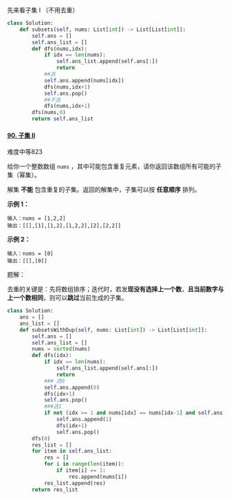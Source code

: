 先来看子集 I （不用去重）

```python
class Solution:
    def subsets(self, nums: List[int]) -> List[List[int]]:
        self.ans = []
        self.ans_list = []
        def dfs(nums,idx):
            if idx == len(nums):
                self.ans_list.append(self.ans[:])
                return 
            ##选
            self.ans.append(nums[idx])
            dfs(nums,idx+1)
            self.ans.pop()
            ##不选
            dfs(nums,idx+1)
        dfs(nums,0)
        return self.ans_list
```





#### [90. 子集 II](https://leetcode.cn/problems/subsets-ii/)

难度中等823

给你一个整数数组 `nums` ，其中可能包含重复元素，请你返回该数组所有可能的子集（幂集）。

解集 **不能** 包含重复的子集。返回的解集中，子集可以按 **任意顺序** 排列。

 

**示例 1：**

```
输入：nums = [1,2,2]
输出：[[],[1],[1,2],[1,2,2],[2],[2,2]]
```

**示例 2：**

```
输入：nums = [0]
输出：[[],[0]]
```



题解：

去重的关键是：先将数组排序；迭代时，若发**现没有选择上一个数**，**且当前数字与上一个数相同**，则可以**跳过**当前生成的子集。

```python
class Solution:
    ans = []
    ans_list = []
    def subsetsWithDup(self, nums: List[int]) -> List[List[int]]:
        self.ans = []
        self.ans_list = []
        nums = sorted(nums)
        def dfs(idx):
            if idx == len(nums):
                self.ans_list.append(self.ans[:])
                return 
            ### 选0
            self.ans.append(0)
            dfs(idx+1)
            self.ans.pop()
            ###选1
            if not (idx >= 1 and nums[idx] == nums[idx-1] and self.ans[idx-1] == 0): ##这句是关键
                self.ans.append(1)
                dfs(idx+1)
                self.ans.pop()
        dfs(0)
        res_list = []
        for item in self.ans_list:
            res = []
            for i in range(len(item)):
                if item[i] == 1:
                    res.append(nums[i])
            res_list.append(res)
        return res_list
```

